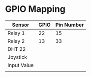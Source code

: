 # GPIO Mapping 


| Sensor | GPIO | Pin Number   
|---|---|---|
|Relay 1   | 22  | 15  |  
|Relay 2   | 13  | 33  |
|DHT 22   |   |   |  
|Joystick   |   |   |  
|Input Value   |   |   |  
|   |   |   |  



